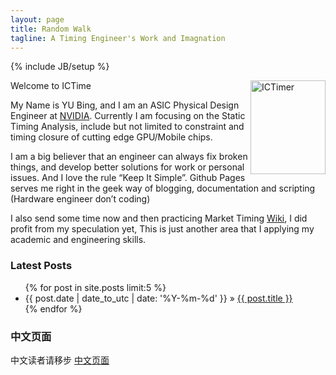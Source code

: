 ```yaml
---
layout: page
title: Random Walk 
tagline: A Timing Engineer's Work and Imagnation 
---
```

{% include JB/setup %}

<!---
-->
<img src="http://ictime.github.com/image/local.jpg"  width="120" height="150" title="ICTimer" align="right" />

Welcome to ICTime  

My Name is YU Bing, and I am an ASIC Physical Design Engineer at [NVIDIA](http://www.nvidia.com/page/home.html). Currently I am focusing on the Static Timing Analysis, include but not limited to constraint and timing closure of cutting edge GPU/Mobile chips.  

I am a big believer that an engineer can always fix broken things, and develop better solutions for work or personal issues. 
And I love the rule “Keep It Simple”. Github Pages serves me right in the geek way of blogging, documentation and scripting (Hardware engineer don’t coding)  

I also send some time now and then practicing Market Timing [Wiki](http://en.wikipedia.org/wiki/Market_timing), I did profit from my speculation yet, This is just another area that I applying my academic and engineering skills. 


### Latest Posts 

<ul class="posts">
  {% for post in site.posts limit:5 %}
    <li><span>{{ post.date | date_to_utc | date: '%Y-%m-%d' }}</span> &raquo; <a href="{{ BASE_PATH }}{{ post.url }}">{{ post.title }}</a></li>
  {% endfor %}
</ul>

### 中文页面
中文读者请移步 [中文页面](http://ictime.github.com/)
